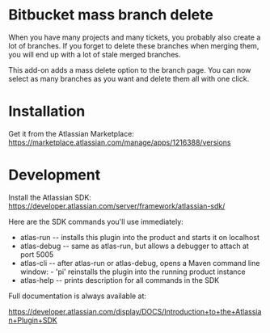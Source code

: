 # Bitbucket mass branch delete

When you have many projects and many tickets, you probably also create a lot of branches. If you forget to delete these branches when merging them, you will end up with a lot of stale merged branches.

This add-on adds a mass delete option to the branch page. You can now select as many branches as you want and delete them all with one click.

# Installation

Get it from the Atlassian Marketplace: https://marketplace.atlassian.com/manage/apps/1216388/versions

# Development

Install the Atlassian SDK: https://developer.atlassian.com/server/framework/atlassian-sdk/

Here are the SDK commands you'll use immediately:

* atlas-run   -- installs this plugin into the product and starts it on localhost
* atlas-debug -- same as atlas-run, but allows a debugger to attach at port 5005
* atlas-cli   -- after atlas-run or atlas-debug, opens a Maven command line window:
                 - 'pi' reinstalls the plugin into the running product instance
* atlas-help  -- prints description for all commands in the SDK

Full documentation is always available at:

https://developer.atlassian.com/display/DOCS/Introduction+to+the+Atlassian+Plugin+SDK
